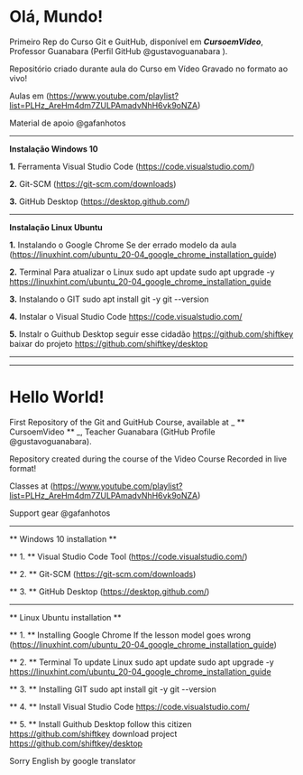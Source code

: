 # Olá, Mundo!
Primeiro Rep do Curso Git e GuitHub, disponível em _**CursoemVideo**_, Professor Guanabara (Perfil GitHub @gustavoguanabara ).

Repositório criado durante aula do Curso em Vídeo Gravado no formato ao vivo!

Aulas em (https://www.youtube.com/playlist?list=PLHz_AreHm4dm7ZULPAmadvNhH6vk9oNZA)

Material de apoio @gafanhotos

***
**Instalação Windows 10**

**1.** Ferramenta Visual Studio Code (https://code.visualstudio.com/)

**2.** Git-SCM (https://git-scm.com/downloads)

**3.** GitHub Desktop (https://desktop.github.com/)

***
**Instalação Linux Ubuntu**

**1.** Instalando o Google Chrome
Se der errado modelo da aula (https://linuxhint.com/ubuntu_20-04_google_chrome_installation_guide)


**2.** Terminal Para atualizar o Linux
sudo apt update
sudo apt upgrade -y
https://linuxhint.com/ubuntu_20-04_google_chrome_installation_guide

**3.** Instalando o GIT
sudo apt install git -y
git --version

**4.** Instalar o Visual Studio Code
https://code.visualstudio.com/

**5.** Instalr o Guithub Desktop
seguir esse cidadão https://github.com/shiftkey
baixar do projeto https://github.com/shiftkey/desktop


***
***


# Hello World!
First Repository of the Git and GuitHub Course, available at _ ** CursoemVideo ** _, Teacher Guanabara (GitHub Profile @gustavoguanabara).

Repository created during the course of the Video Course Recorded in live format!

Classes at (https://www.youtube.com/playlist?list=PLHz_AreHm4dm7ZULPAmadvNhH6vk9oNZA)

Support gear @gafanhotos

***
** Windows 10 installation **

** 1. ** Visual Studio Code Tool (https://code.visualstudio.com/)

** 2. ** Git-SCM (https://git-scm.com/downloads)

** 3. ** GitHub Desktop (https://desktop.github.com/)

***
** Linux Ubuntu installation **

** 1. ** Installing Google Chrome
If the lesson model goes wrong (https://linuxhint.com/ubuntu_20-04_google_chrome_installation_guide)


** 2. ** Terminal To update Linux
sudo apt update
sudo apt upgrade -y
https://linuxhint.com/ubuntu_20-04_google_chrome_installation_guide

** 3. ** Installing GIT
sudo apt install git -y
git --version

** 4. ** Install Visual Studio Code
https://code.visualstudio.com/

** 5. ** Install Guithub Desktop
follow this citizen https://github.com/shiftkey
download project https://github.com/shiftkey/desktop

Sorry English by google translator
